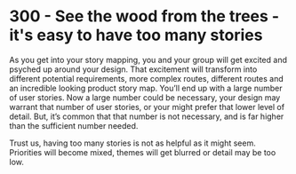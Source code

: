 # 300 - See the wood from the trees - it's easy to have too many stories

As you get into your story mapping, you and your group will get excited and psyched up around your design. That excitement will transform into different potential requirements, more complex routes, different routes and an incredible looking product story map. Youʼll end up with a large number of user stories. Now a large number could be necessary, your design may warrant that number of user stories, or your might prefer that lower level of detail. But, itʼs common that that number is not necessary, and is far higher than the sufficient number needed.

Trust us, having too many stories is not as helpful as it might seem. Priorities will become mixed, themes will get blurred or detail may be too low.
